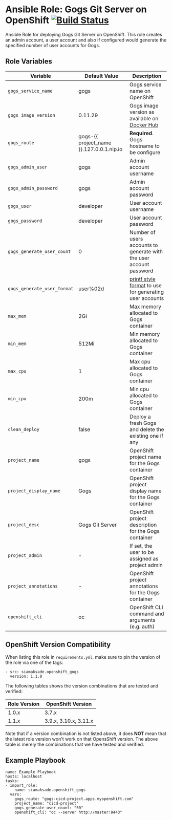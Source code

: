 Ansible Role: Gogs Git Server on OpenShift
[![Build Status](https://travis-ci.org/siamaksade/ansible-openshift-gogs.svg?branch=master)](https://travis-ci.org/siamaksade/ansible-openshift-gogs)
=========

Ansible Role for deploying Gogs Git Server on OpenShift. This role creates an admin 
account, a user account and also if configured would generate the specified number of user 
accounts for Gogs.


Role Variables
------------

| Variable                  | Default Value   | Description   |
|---------------------------|-----------------|---------------|
|`gogs_service_name`        | gogs            | Gogs service name on OpenShift  |
|`gogs_image_version`       | 0.11.29         | Gogs image version as available on [Docker Hub](https://hub.docker.com/r/openshiftdemos/gogs/tags/) |
|`gogs_route`               | gogs-{{ project_name }}.127.0.0.1.nip.io | **Required**. Gogs hostname to be configure |
|`gogs_admin_user`          | gogs            | Admin account username |
|`gogs_admin_password`      | gogs            | Admin account password |
|`gogs_user`                | developer       | User account username |
|`gogs_password`            | developer       | User account password |
|`gogs_generate_user_count` | 0               | Number of users accounts to generate with the user account password |
|`gogs_generate_user_format`| user%02d        | [printf style format](https://en.wikipedia.org/wiki/Printf_format_string) to use for generating user accounts |
|`max_mem`                  | 2Gi             | Max memory allocated to Gogs container |
|`min_mem`                  | 512Mi           | Min memory allocated to Gogs container |
|`max_cpu`                  | 1               | Max cpu allocated to Gogs container |
|`min_cpu`                  | 200m            | Min cpu allocated to Gogs container |
|`clean_deploy`             | false           | Deploy a fresh Gogs and delete the existing one if any |
|`project_name`             | gogs            | OpenShift project name for the Gogs container  |
|`project_display_name`     | Gogs            | OpenShift project display name for the Gogs container  |
|`project_desc`             | Gogs Git Server | OpenShift project description for the Gogs container |
|`project_admin`            | -               | If set, the user to be assigned as project admin |
|`project_annotations`      | -               | OpenShift project annotations for the Gogs container |
|`openshift_cli`            | oc              | OpenShift CLI command and arguments (e.g. auth)       | 

OpenShift Version Compatibility
------------
When listing this role in `requirements.yml`, make sure to pin the version of the role via one of the tags:

```
- src: siamaksade.openshift_gogs
  version: 1.1.0
```  

The following tables shows the version combinations that are tested and verified:

| Role Version      | OpenShift Version |
|-------------------|-------------------|
| 1.0.x   | 3.7.x   |
| 1.1.x   | 3.9.x, 3.10.x, 3.11.x |

Note that if a version combination is not listed above, it does **NOT** mean that the latest role version 
won't work on that OpensShift version. The above table is merely the combinations that we have tested and verified.


Example Playbook
------------

```
name: Example Playbook
hosts: localhost
tasks:
- import_role:
    name: siamaksade.openshift_gogs
  vars:
    gogs_route: "gogs-cicd-project.apps.myopenshift.com"
    project_name: "cicd-project"
    gogs_generate_user_count: "50"
    openshift_cli: "oc --server http://master:8443"
```